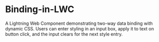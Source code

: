 # Binding-in-LWC
A Lightning Web Component demonstrating two-way data binding with dynamic CSS. Users can enter styling in an input box, apply it to text on button click, and the input clears for the next style entry.
